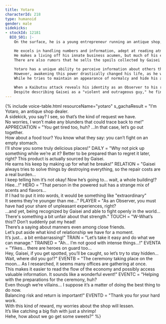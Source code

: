 ```yaml
---
title: Yotaro
characterId: 218
type: humanoid
gender: male
sidekicks:
- stockId: 12181
  BIO_S01: |-
    On the surface, he is a young entrepreneur running an antique shop, but beneath that facade, he operates as a villain Observer,           skilled in navigating the dark web.

    He excels in handling numbers and information, adept at reading atmospheres and trends, and possesses a clever way with words.
    He makes a living off his innate business acumen, but much of his earnings are spent on repairs caused by Gaisei's destructive            tendencies, leaving him frustrated with his inability to save money.
    There are also rumors that he sells the spoils collected by Gaisei to dubious scientists.
  
    Yotaro has a unique ability to perceive information about others through taste and smell, claiming he can discern their essence.
    However, awakening this power drastically changed his life, as he was expected to be the heir of a powerful conglomerate.
    While he tries to maintain an appearance of normalcy and hide his abilities, his mental state deteriorates under the pressure.

    When a Kaibutsu attack reveals his identity as an Observer to his relatives, he impulsively leaves home and begins living as a            villain.
    Despite describing Gaisei as a "violent and outrageous guy," he finds comfort in their mutually carefree relationship.
---
```


{% include voice-table.html resourceName="yotaro"
s_gachaResult = "I’m Yotaro, an antique shop dealer.<br>A sidekick, you say? I see, so that’s the kind of request we have.<br>No worries, I won’t make any blunders that could trace back to me!"
APPRECIATION = "You get tired too, huh? …In that case, let’s go out together.<br>How about a food tour? You know what they say: you can’t fight on an empty stomach.<br>I’ll show you some truly delicious places!"
DAILY = "Why not pick up something while we’re at it? Better to be prepared than to regret it later, right? This product is actually sourced by Gaisei.<br>He earns his keep by making up for what he breaks!"
RELATION = "Gaisei always tries to solve things by destroying everything, so the repair costs are a real burden…<br>I keep telling him it’s not okay! Now he’s going to… wait, a whole building!? Hiee…!"
HERO = "That person in the powered suit has a strange mix of scents and flavors…<br>If I had to put it into words, it would be something like \"extraordinary\"<br>It seems they're younger than me…"
PLAYER = "As an Observer, you must have had your share of unpleasant experiences, right?<br>…and yet, being recognized by Gaisei and able to fight openly in the world...<br>There's something a bit unfair about that strength."
TOUCH = "W-What’s this!? Don’t suddenly pat my head!<br>There’s a saying about manners even among close friends.<br>Let’s put aside what kind of relationship we have for a moment.<br>It’s just… a bit embarrassing!"
TRAIN = "Let’s take it easy and do what we can manage."
TRAINED = "Ah… I’m not good with intense things…!"
EVENTA = "Yikes… there are heroes on guard too…<br>Hey, Gaisei, if you get spotted, you’ll be caught, so let’s try to stay hidden… Wait, where did you go!?"
EVENTB = "The ceremony taking place on the moon… As I researched, it seems many offices are gathering at once.<br>This makes it easier to read the flow of the economy and possibly access valuable information. It sounds like a wonderful event!"
EVENTC = "Helping with the preparations for the ceremony, huh? <br>Even though we’re villains… I suppose it’s a matter of doing the best thing to do now.<br>Balancing risk and return is important!"
EVENTD = "Thank you for your hard work.<br>With this kind of reward, my worries about the shop will lessen.<br>It’s like catching a big fish with just a shrimp!<br>Hehe, how about we go get some sweets?"
%}
